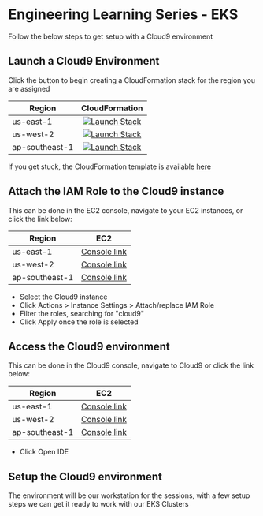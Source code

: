 # Engineering Learning Series - EKS

Follow the below steps to get setup with a Cloud9 environment

## Launch a Cloud9 Environment

Click the button to begin creating a CloudFormation stack for the region you are assigned

| Region          | CloudFormation     |
| --------------- |:------------------:|
| us-east-1       | [![Launch Stack](https://s3.amazonaws.com/cloudformation-examples/cloudformation-launch-stack.png)](https://console.aws.amazon.com/cloudformation/home?region=us-east-1#/stacks/new?stackName=cloud9&templateURL=https://els-syd-eks.s3-ap-southeast-1.amazonaws.com/cloud9-template.yml) |                    
| us-west-2       | [![Launch Stack](https://s3.amazonaws.com/cloudformation-examples/cloudformation-launch-stack.png)](https://console.aws.amazon.com/cloudformation/home?region=us-west-2#/stacks/new?stackName=cloud9&templateURL=https://els-syd-eks.s3-ap-southeast-1.amazonaws.com/cloud9-template.yml) |
| ap-southeast-1  | [![Launch Stack](https://s3.amazonaws.com/cloudformation-examples/cloudformation-launch-stack.png)](https://console.aws.amazon.com/cloudformation/home?region=ap-southeast-2#/stacks/new?stackName=cloud9&templateURL=https://els-syd-eks.s3-ap-southeast-1.amazonaws.com/cloud9-template.yml) |

If you get stuck, the CloudFormation template is available [here](https://els-syd-eks.s3-ap-southeast-1.amazonaws.com/cloud9-template.yml)

## Attach the IAM Role to the Cloud9 instance

This can be done in the EC2 console, navigate to your EC2 instances, or click the link below:

| Region          | EC2     |
| --------------- |:------------------:|
| us-east-1       | [Console link](https://us-east-1.console.aws.amazon.com/ec2/v2/home?region=us-east-1#Instances:tag:Name=cloud9;sort=instanceState) |
| us-west-2       | [Console link](https://us-west-2.console.aws.amazon.com/ec2/v2/home?region=us-west-2#Instances:tag:Name=cloud9;sort=instanceState) |
| ap-southeast-1       | [Console link](https://ap-southeast-1.console.aws.amazon.com/ec2/v2/home?region=ap-southeast-1#Instances:tag:Name=cloud9;sort=instanceState) |

 * Select the Cloud9 instance
 * Click Actions > Instance Settings > Attach/replace IAM Role
 * Filter the roles, searching for "cloud9"
 * Click Apply once the role is selected

## Access the Cloud9 environment

This can be done in the Cloud9 console, navigate to Cloud9 or click the link below:

| Region          | EC2     |
| --------------- |:------------------:|
| us-east-1       | [Console link](https://ap-southeast-1.console.aws.amazon.com/cloud9/home?region=us-east-1) |
| us-west-2       | [Console link](https://ap-southeast-1.console.aws.amazon.com/cloud9/home?region=us-west-2) |
| ap-southeast-1       | [Console link](https://ap-southeast-1.console.aws.amazon.com/cloud9/home?region=ap-southeast-1) |

 * Click Open IDE

## Setup the Cloud9 environment

The environment will be our workstation for the sessions, with a few setup steps we can get it ready to work with our EKS Clusters